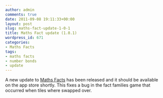 ```yaml
---
author: admin
comments: true
date: 2011-09-08 19:11:33+00:00
layout: post
slug: maths-fact-update-1-0-1
title: Maths Fact update (1.0.1)
wordpress_id: 671
categories:
- Maths Facts
tags:
- maths facts
- number bonds
- update
---
```


A new update to [Maths Facts](http://www.cloudpebbles.com/apps/maths-facts/) has been released and it should be available on the app store shortly. This fixes a bug in the fact families game that occurred when tiles where swapped over.
